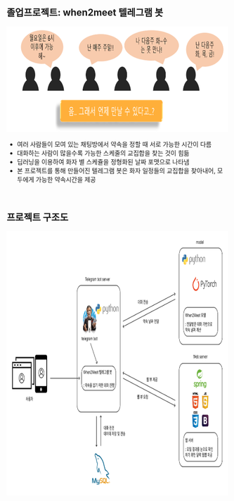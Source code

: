 ## 졸업프로젝트: when2meet 텔레그램 봇
<img src="./img/intro.PNG" width="850" height="240"></img>
- 여러 사람들이 모여 있는 채팅방에서 약속을 정할 때 서로 가능한 시간이 다름
- 대화하는 사람이 많을수록 가능한 스케줄의 교집합을 찾는 것이 힘듦
- 딥러닝을 이용하여 화자 별 스케쥴을 정형화된 날짜 포맷으로 나타냄
- 본 프로젝트를 통해 만들어진 텔레그램 봇은 화자 일정들의 교집합을 찾아내어, 모두에게 가능한 약속시간을 제공
<br/>

## 프로젝트 구조도
<img src="./img/structure.PNG" width="850" height="600"></img>
